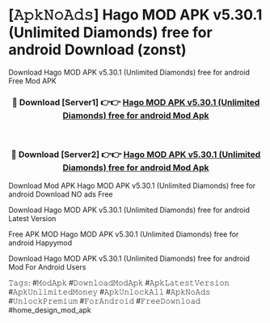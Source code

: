 # [𝙰𝚙𝚔𝙽𝚘𝙰𝚍𝚜] Hago MOD APK v5.30.1 (Unlimited Diamonds) free for android Download (zonst)
Download Hago MOD APK v5.30.1 (Unlimited Diamonds) free for android Free Mod APK

<div align="center">
<h3>🔴 Download [Server1] 👉👉 <a href="https://apkcomod.com?title=Hago_MOD_APK_v5.30.1_(Unlimited_Diamonds)_free_for_android">Hago MOD APK v5.30.1 (Unlimited Diamonds) free for android Mod Apk</a></h3><br>

<h3>🔴 Download [Server2] 👉👉 <a href="https://apkcomod.com?title=Hago_MOD_APK_v5.30.1_(Unlimited_Diamonds)_free_for_android">Hago MOD APK v5.30.1 (Unlimited Diamonds) free for android Mod Apk</a></h3>
</div>


 Download Mod APK Hago MOD APK v5.30.1 (Unlimited Diamonds) free for android Download NO ads Free

Download Hago MOD APK v5.30.1 (Unlimited Diamonds) free for android Latest Version

Free APK MOD Hago MOD APK v5.30.1 (Unlimited Diamonds) free for android Hapyymod

Download Hago MOD APK v5.30.1 (Unlimited Diamonds) free for android Mod For Android Users

𝚃𝚊𝚐𝚜: #𝙼𝚘𝚍𝙰𝚙𝚔 #𝙳𝚘𝚠𝚗𝚕𝚘𝚊𝚍𝙼𝚘𝚍𝙰𝚙𝚔 #𝙰𝚙𝚔𝙻𝚊𝚝𝚎𝚜𝚝𝚅𝚎𝚛𝚜𝚒𝚘𝚗 #𝙰𝚙𝚔𝚄𝚗𝚕𝚒𝚖𝚒𝚝𝚎𝚍𝙼𝚘𝚗𝚎𝚢 #𝙰𝚙𝚔𝚄𝚗𝚕𝚘𝚌𝚔𝙰𝚕𝚕 #𝙰𝚙𝚔𝙽𝚘𝙰𝚍𝚜 #𝚄𝚗𝚕𝚘𝚌𝚔𝙿𝚛𝚎𝚖𝚒𝚞𝚖 #𝙵𝚘𝚛𝙰𝚗𝚍𝚛𝚘𝚒𝚍 #𝙵𝚛𝚎𝚎𝙳𝚘𝚠𝚗𝚕𝚘𝚊𝚍 #home_design_mod_apk